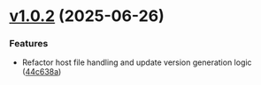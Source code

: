 # [v1.0.2](https://github.com/luolayo/Finalshell_activation/compare/v1.0.2...v) (2025-06-26)

### Features

* Refactor host file handling and update version generation logic ([44c638a](https://github.com/luolayo/Finalshell_activation/commit/44c638a769033e8587a9aa96788dddb335019864))



